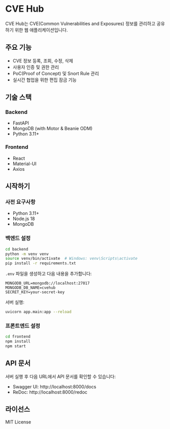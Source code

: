# CVE Hub

CVE Hub는 CVE(Common Vulnerabilities and Exposures) 정보를 관리하고 공유하기 위한 웹 애플리케이션입니다.

## 주요 기능

- CVE 정보 등록, 조회, 수정, 삭제
- 사용자 인증 및 권한 관리
- PoC(Proof of Concept) 및 Snort Rule 관리
- 실시간 협업을 위한 편집 잠금 기능

## 기술 스택

### Backend
- FastAPI
- MongoDB (with Motor & Beanie ODM)
- Python 3.11+

### Frontend
- React
- Material-UI
- Axios

## 시작하기

### 사전 요구사항
- Python 3.11+
- Node.js 18
- MongoDB

### 백엔드 설정
```bash
cd backend
python -m venv venv
source venv/bin/activate  # Windows: venv\Scripts\activate
pip install -r requirements.txt
```

`.env` 파일을 생성하고 다음 내용을 추가합니다:
```
MONGODB_URL=mongodb://localhost:27017
MONGODB_DB_NAME=cvehub
SECRET_KEY=your-secret-key
```

서버 실행:
```bash
uvicorn app.main:app --reload
```

### 프론트엔드 설정
```bash
cd frontend
npm install
npm start
```

## API 문서
서버 실행 후 다음 URL에서 API 문서를 확인할 수 있습니다:
- Swagger UI: http://localhost:8000/docs
- ReDoc: http://localhost:8000/redoc

## 라이선스
MIT License
